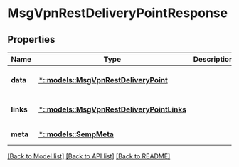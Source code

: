 # MsgVpnRestDeliveryPointResponse

## Properties
Name | Type | Description | Notes
------------ | ------------- | ------------- | -------------
**data** | [***::models::MsgVpnRestDeliveryPoint**](MsgVpnRestDeliveryPoint.md) |  | [optional] [default to null]
**links** | [***::models::MsgVpnRestDeliveryPointLinks**](MsgVpnRestDeliveryPointLinks.md) |  | [optional] [default to null]
**meta** | [***::models::SempMeta**](SempMeta.md) |  | [default to null]

[[Back to Model list]](../README.md#documentation-for-models) [[Back to API list]](../README.md#documentation-for-api-endpoints) [[Back to README]](../README.md)


